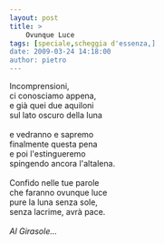 ```yaml
---
layout: post
title: >
    Ovunque Luce
tags: [speciale,scheggia d'essenza,]
date: 2009-03-24 14:18:00
author: pietro
---
```

Incomprensioni,<br/>ci conosciamo appena,<br/>e già quei due aquiloni<br/>sul lato oscuro della luna<br/><br/>e vedranno e sapremo<br/>finalmente questa pena<br/>e poi l'estingueremo<br/>spingendo ancora l'altalena.<br/><br/>Confido nelle tue parole<br/>che faranno ovunque luce<br/>pure la luna senza sole,<br/>senza lacrime, avrà pace.<br/><br/><span style="font-style: italic">Al Girasole...</span>
